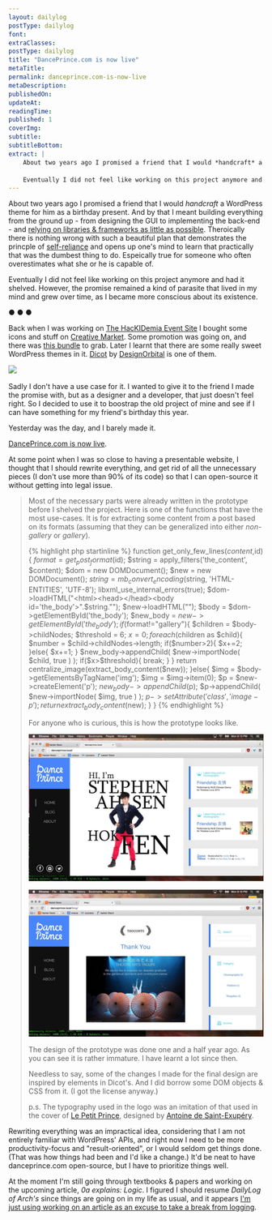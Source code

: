 ```yaml
---
layout: dailylog
postType: dailylog
font:
extraClasses:
postType: dailylog
title: "DancePrince.com is now live"
metaTitle:
permalink: danceprince.com-is-now-live
metaDescription:
publishedOn:
updateAt:
readingTime:
published: 1
coverImg:
subtitle:
subtitleBottom:
extract: |
    About two years ago I promised a friend that I would *handcraft* a WordPress theme for him as a birthday present. And by that I meant building everything from the ground up - from designing the GUI to implementing the back-end - and [relying on libraries & frameworks as little as possible](http://0a.io/the-framework-library-phobia/). Theroically there is nothing wrong with such a beautiful plan that demonstrates the princple of [self-reliance](http://www.emersoncentral.com/selfreliance.htm) and opens up one's mind to learn that practically that was the dumbest thing to do. Espeically true for someone who often overestimates what she or he is capable of.

    Eventually I did not feel like working on this project anymore and had it shelved. However, the promise remained a kind of parasite that lived in my mind and grew over time, as I became more conscious about its existence.
---
```


About two years ago I promised a friend that I would *handcraft* a WordPress theme for him as a birthday present. And by that I meant building everything from the ground up - from designing the GUI to implementing the back-end - and [relying on libraries & frameworks as little as possible](http://0a.io/the-framework-library-phobia/). Theroically there is nothing wrong with such a beautiful plan that demonstrates the princple of [self-reliance](http://www.emersoncentral.com/selfreliance.htm) and opens up one's mind to learn that practically that was the dumbest thing to do. Espeically true for someone who often overestimates what she or he is capable of.

Eventually I did not feel like working on this project anymore and had it shelved. However, the promise remained a kind of parasite that lived in my mind and grew over time, as I became more conscious about its existence.

<p class="text-center"> ● ● ● </p>

Back when I was working on [The HacKIDemia Event Site](https://github.com/0a-/hackidemia-event-site) I bought some icons and stuff on [Creative Market](https://creativemarket.com/?u=0a-). Some promotion was going on, and there was [this bundle](https://creativemarket.com/bundle/april-big-bundle?u=0a-) to grab. Later I learnt that there are some really sweet WordPress themes in it. [Dicot](https://creativemarket.com/designorbital/166739-Dicot-Magazine-WordPress-Theme?u=0a-) by [DesignOrbital](http://designorbital.com/) is one of them.

<p class="text-center">
<img src="https://d3ui957tjb5bqd.cloudfront.net/images/screenshots/products/32/322/322742/dicot-magazine-wordpress-theme-2_1-o.png?1422369547">
</p>

Sadly I don't have a use case for it. I wanted to give it to the friend I made the promise with, but as a designer and a developer, that just doesn't feel right. So I decided to use it to boostrap the old project of mine and see if I can have something for my friend's birthday this year.

Yesterday was the day, and I barely made it. 

[DancePrince.com is now live](http://danceprince.com/).

At some point when I was so close to having a presentable website, I thought that I should rewrite everything, and get rid of all the unnecessary pieces (I don't use more than 90% of its code) so that I can open-source it without getting into legal issue.

<blockquote>
  <p>Most of the necessary parts were already written in the prototype before I shelved the project. Here is one of the functions that have the most use-cases. It is for extracting some content from a post based on its formats (assuming that they can be generalized into either <em>non-gallery</em> or <em>gallery</em>).</p>

  {% highlight php startinline %}
function get_only_few_lines($content,$id){
    $format = get_post_format($id);
    $string = apply_filters('the_content', $content);
    $dom = new DOMDocument();
    $new = new DOMDocument();
    $string = mb_convert_encoding($string, 'HTML-ENTITIES', 'UTF-8');
    libxml_use_internal_errors(true);
    $dom->loadHTML("<html><head></head><body id='the_body'>".$string."</body></html>");
    $new->loadHTML("<html><head></head><body id='the_body'></body></html>");
    $body = $dom->getElementById('the_body');
    $new_body = $new->getElementById('the_body');
    if($format!="gallery"){
        $children =  $body->childNodes;
        $threshold = 6;
        $x = 0;
        foreach($children as $child){
            $number = $child->childNodes->length;
            if($number>2){
                $x+=2;
            }else{
                $x+=1;
            }
            $new_body->appendChild(
                $new->importNode( $child, true )
            );
            if($x>$threshold){
                break;
            }
        }
        return  centralize_image(extract_body_content($new));
    }else{
        $img = $body->getElementsByTagName('img');
        $img = $img->item(0);
        $p = $new->createElement('p');
        $new_body->appendChild($p);
        $p->appendChild(
            $new->importNode( $img, true )
        );
        $p->setAttribute('class', 'image-p');
        return  extract_body_content($new);
    }
}
{% endhighlight %}
<br>
  <p>For anyone who is curious, this is how the prototype looks like.</p>
<p class="text-center"><img src="/assets/img/dp_proto.jpg" alt="dance_prince_prototype"></p>
  <p class="text-center"><img src="/assets/img/dp_proto2.jpg" alt="dance_prince_prototype2"></p>
  <p>The design of the prototype was done one and a half year ago. As you can see it is rather immature. I have learnt a lot since then.</p>
  <p>Needless to say, some of the changes I made for the final design are inspired by elements in Dicot's. And I did borrow some DOM objects & CSS from it. (I got the license anyway.)</p>
  <p> p.s. The typography used in the logo was an imitation of that used in the cover of <a href="https://en.wikipedia.org/wiki/The_Little_Prince">Le Petit Prince</a>, designed by <a href="https://en.wikipedia.org/wiki/Antoine_de_Saint-Exup%C3%A9ry">Antoine de Saint-Exupéry</a>. </p>

</blockquote>

Rewriting everything was an impractical idea, considering that I am not entirely familiar with WordPress' APIs, and right now I need to be more productivity-focus and "result-oriented", or I would seldom get things done. (That was how things had been and I'd like a change.) It'd be neat to have danceprince.com open-source, but I have to prioritize things well.

At the moment I'm still going through textbooks & papers and working on the upcoming article, *0a explains: Logic*. I figured I should resume *DailyLog of Arch's* since things are going on in my life as usual, and it appears [I'm just using working on an article as an excuse to take a break from logging](http://0a.io/halt1/).
